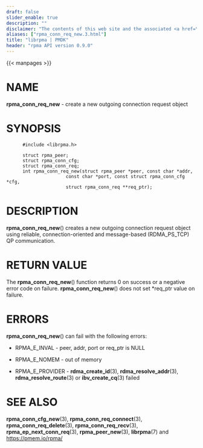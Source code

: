 ```yaml
---
draft: false
slider_enable: true
description: ""
disclaimer: "The contents of this web site and the associated <a href=\"https://github.com/pmem\">GitHub repositories</a> are BSD-licensed open source."
aliases: ["rpma_conn_req_new.3.html"]
title: "librpma | PMDK"
header: "rpma API version 0.9.0"
---
```

{{< manpages >}}

[comment]: <> (SPDX-License-Identifier: BSD-3-Clause)
[comment]: <> (Copyright 2020, Intel Corporation)

NAME
====

**rpma\_conn\_req\_new** - create a new outgoing connection request
object

SYNOPSIS
========

          #include <librpma.h>

          struct rpma_peer;
          struct rpma_conn_cfg;
          struct rpma_conn_req;
          int rpma_conn_req_new(struct rpma_peer *peer, const char *addr,
                          const char *port, const struct rpma_conn_cfg *cfg,
                          struct rpma_conn_req **req_ptr);

DESCRIPTION
===========

**rpma\_conn\_req\_new**() creates a new outgoing connection request
object using reliable, connection-oriented and message-based
(RDMA\_PS\_TCP) QP communication.

RETURN VALUE
============

The **rpma\_conn\_req\_new**() function returns 0 on success or a
negative error code on failure. **rpma\_conn\_req\_new**() does not set
\*req\_ptr value on failure.

ERRORS
======

**rpma\_conn\_req\_new**() can fail with the following errors:

-   RPMA\_E\_INVAL - peer, addr, port or req\_ptr is NULL

-   RPMA\_E\_NOMEM - out of memory

-   RPMA\_E\_PROVIDER - **rdma\_create\_id**(3),
    **rdma\_resolve\_addr**(3), **rdma\_resolve\_route**(3) or
    **ibv\_create\_cq**(3) failed

SEE ALSO
========

**rpma\_conn\_cfg\_new**(3), **rpma\_conn\_req\_connect**(3),
**rpma\_conn\_req\_delete**(3), **rpma\_conn\_req\_recv**(3),
**rpma\_ep\_next\_conn\_req**(3), **rpma\_peer\_new**(3), **librpma**(7)
and https://pmem.io/rpma/
